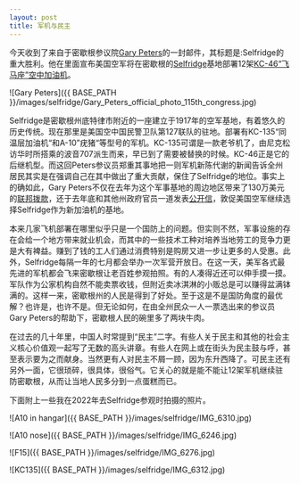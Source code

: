 ```yaml
---
layout: post
title: 军机与民主 
---
```


今天收到了来自于密歇根参议院[Gary Peters](https://www.peters.senate.gov/)的一封邮件，其标题是:Selfridge的重大胜利。他在里面宣布美国空军将在密歇根的[Selfridge](https://en.wikipedia.org/wiki/Selfridge_Air_National_Guard_Base)基地部署12架[KC-46“飞马座”空中加油机](https://en.wikipedia.org/wiki/Boeing_KC-46_Pegasus)。

![Gary Peters]({{ BASE_PATH }}/images/selfridge/Gary_Peters_official_photo_115th_congress.jpg)

Selfridge是密歇根州底特律市附近的一座建立于1917年的空军基地，有着悠久的历史传统。现在那里是美国空中国民警卫队第127联队的驻地。部署有KC-135“同温层加油机“和A-10”疣猪“等型号的军机。KC-135可谓是一款老爷机了，由尼克松访华时所搭乘的波音707派生而来，早已到了需要被替换的时候。KC-46正是它的后继机型。而这回Peters参议员郑重其事地把一则军机新陈代谢的新闻告诉全州居民其实是在强调自己在其中做出了重大贡献，保住了Selfridge的地位。事实上的确如此，Gary Peters不仅在去年为这个军事基地的周边地区带来了130万美元的[联邦拨款](https://www.peters.senate.gov/newsroom/press-releases/peters-announces-over-13-million-in-federal-funding-to-support-operations-at-selfridge-air-national-guard-base)，还于去年底和其他州政府官员一道发表[公开信](https://www.peters.senate.gov/newsroom/press-releases/michigan-delegation-members-urge-air-force-to-select-selfridge-air-national-guard-base-for-kc-46-tankers)，敦促美国空军继续选择Selfridge作为新加油机的基地。

本来几家飞机部署在哪里似乎只是一个国防上的问题。但实则不然，军事设施的存在会给一个地方带来就业机会，而其中的一些技术工种对培养当地劳工的竞争力更是大有裨益。赚到了钱的工人们通过消费特别是购房又进一步让更多的人受惠。此外，Selfridge每隔一年的七月都会举办一次军营开放日。在这一天，美军各式最先进的军机都会飞来密歇根让老百姓参观拍照。有的人凑得近还可以伸手摸一摸。军队作为公家机构自然不能卖票收钱，但附近卖冰淇淋的小贩总是可以赚得盆满钵满的。这样一来，密歇根州的人民是得到了好处。至于这是不是国防角度的最优解？也许是，也许不是。但无论如何，在由全州民众一人一票选出来的参议员Gary Peters的帮助下，密歇根人民的碗里多了两块牛肉。

在过去的几十年里，中国人时常提到“民主”二字。有些人关于民主和其他的社会主义核心价值观一起写了无数的高头讲章。有些人在网上或在街头为民主鼓与呼，甚至表示要为之而献身。当然更有人对民主不屑一顾，因为东升西降了。可民主还有另外一面，它很琐碎，很具体，很俗气。它关心的就是能不能让12架军机继续驻防密歇根，从而让当地人民多分到一点蛋糕而已。

下面附上一些我在2022年去Selfridge参观时拍摄的照片。

![A10 in hangar]({{ BASE_PATH }}/images/selfridge/IMG_6310.jpg)

![A10 nose]({{ BASE_PATH }}/images/selfridge/IMG_6246.jpg)

![F15]({{ BASE_PATH }}/images/selfridge/IMG_6276.jpg)

![KC135]({{ BASE_PATH }}/images/selfridge/IMG_6312.jpg)

